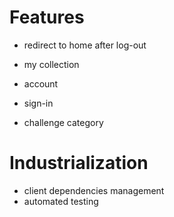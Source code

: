 # Features

- redirect to home after log-out

- my collection
- account
- sign-in
- challenge category

# Industrialization

- client dependencies management
- automated testing
